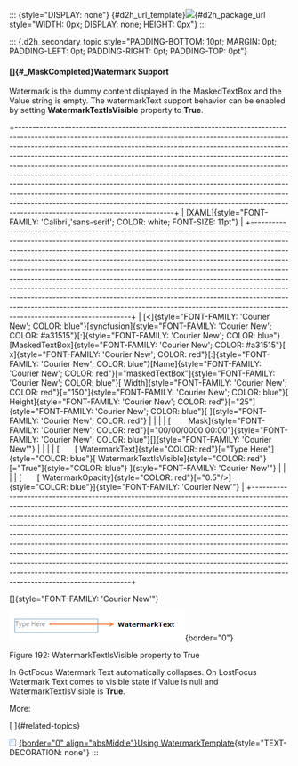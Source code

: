 ::: {style="DISPLAY: none"}
[](ms-xhelp:///?Id=d2h_url_template){#d2h_url_template}![](!package_url!){#d2h_package_url style="WIDTH: 0px; DISPLAY: none; HEIGHT: 0px"}
:::

::: {.d2h_secondary_topic style="PADDING-BOTTOM: 10pt; MARGIN: 0pt; PADDING-LEFT: 0pt; PADDING-RIGHT: 0pt; PADDING-TOP: 0pt"}
#### []{#_MaskCompleted}Watermark Support

Watermark is the dummy content displayed in the MaskedTextBox and the Value string is empty. The watermarkText support behavior can be enabled by setting **WatermarkTextIsVisible** property to **True**.

+--------------------------------------------------------------------------------------------------------------------------------------------------------------------------------------------------------------------------------------------------------------------------------------------------------------------------------------------------------------------------------------------------------------------------------------------------------------------------------------------------------------------------------------------------------------------------------------------------------------------------------------------------------------------------------------------------------------------------------------------------------------------------+
| [XAML]{style="FONT-FAMILY: 'Calibri','sans-serif'; COLOR: white; FONT-SIZE: 11pt"}                                                                                                                                                                                                                                                                                                                                                                                                                                                                                                                                                                                                                                                                                       |
+--------------------------------------------------------------------------------------------------------------------------------------------------------------------------------------------------------------------------------------------------------------------------------------------------------------------------------------------------------------------------------------------------------------------------------------------------------------------------------------------------------------------------------------------------------------------------------------------------------------------------------------------------------------------------------------------------------------------------------------------------------------------------+
| [\<]{style="FONT-FAMILY: 'Courier New'; COLOR: blue"}[syncfusion]{style="FONT-FAMILY: 'Courier New'; COLOR: #a31515"}[:]{style="FONT-FAMILY: 'Courier New'; COLOR: blue"}[MaskedTextBox]{style="FONT-FAMILY: 'Courier New'; COLOR: #a31515"}[ x]{style="FONT-FAMILY: 'Courier New'; COLOR: red"}[:]{style="FONT-FAMILY: 'Courier New'; COLOR: blue"}[Name]{style="FONT-FAMILY: 'Courier New'; COLOR: red"}[=\"maskedTextBox\"]{style="FONT-FAMILY: 'Courier New'; COLOR: blue"}[ Width]{style="FONT-FAMILY: 'Courier New'; COLOR: red"}[=\"150\"]{style="FONT-FAMILY: 'Courier New'; COLOR: blue"}[ Height]{style="FONT-FAMILY: 'Courier New'; COLOR: red"}[=\"25\"]{style="FONT-FAMILY: 'Courier New'; COLOR: blue"}[ ]{style="FONT-FAMILY: 'Courier New'; COLOR: red"} |
|                                                                                                                                                                                                                                                                                                                                                                                                                                                                                                                                                                                                                                                                                                                                                                          |
| [        Mask]{style="FONT-FAMILY: 'Courier New'; COLOR: red"}[=\"00/00/0000 00:00\"]{style="FONT-FAMILY: 'Courier New'; COLOR: blue"}[]{style="FONT-FAMILY: 'Courier New'"}                                                                                                                                                                                                                                                                                                                                                                                                                                                                                                                                                                                             |
|                                                                                                                                                                                                                                                                                                                                                                                                                                                                                                                                                                                                                                                                                                                                                                          |
| [       [ WatermarkText]{style="COLOR: red"}[=\"Type Here\"]{style="COLOR: blue"}[ WatermarkTextIsVisible]{style="COLOR: red"}[=\"True\"]{style="COLOR: blue"} ]{style="FONT-FAMILY: 'Courier New'"}                                                                                                                                                                                                                                                                                                                                                                                                                                                                                                                                                                     |
|                                                                                                                                                                                                                                                                                                                                                                                                                                                                                                                                                                                                                                                                                                                                                                          |
| [       [ WatermarkOpacity]{style="COLOR: red"}[=\"0.5\"/\>]{style="COLOR: blue"}]{style="FONT-FAMILY: 'Courier New'"}                                                                                                                                                                                                                                                                                                                                                                                                                                                                                                                                                                                                                                                   |
+--------------------------------------------------------------------------------------------------------------------------------------------------------------------------------------------------------------------------------------------------------------------------------------------------------------------------------------------------------------------------------------------------------------------------------------------------------------------------------------------------------------------------------------------------------------------------------------------------------------------------------------------------------------------------------------------------------------------------------------------------------------------------+

[]{style="FONT-FAMILY: 'Courier New'"} 

![](../ImagesExt/image261_66.png){border="0"}

Figure 192: WatermarkTextIsVisible property to True

In GotFocus Watermark Text automatically collapses. On LostFocus Watermark Text comes to visible state if Value is null and WatermarkTextIsVisible is **True**.

More:

[ ]{#related-topics}

[![](../button.gif){border="0" align="absMiddle"}Using WatermarkTemplate](ms-xhelp:///?Id=37ab2873-9c54-40ca-976e-6b6ce8cbaad6){style="TEXT-DECORATION: none"}
:::
